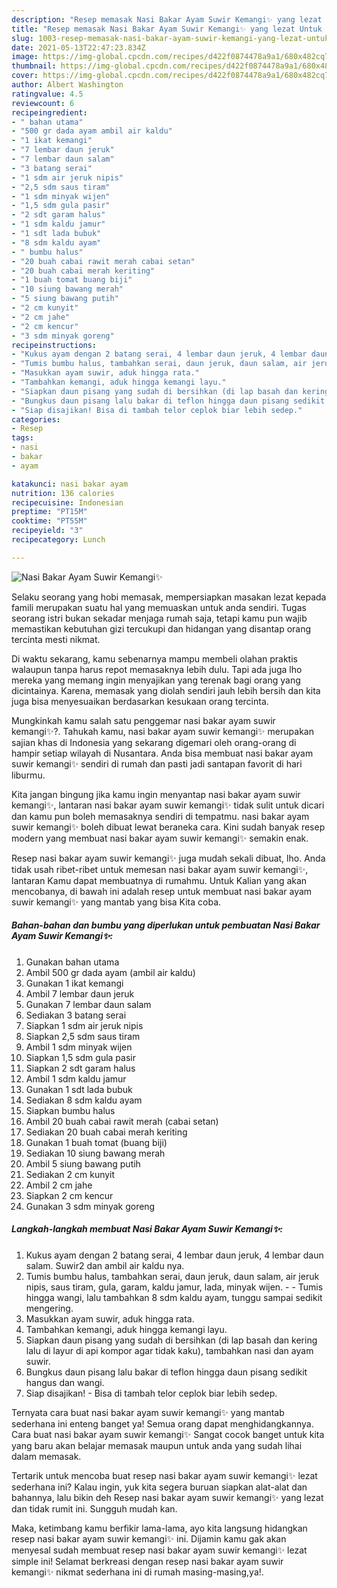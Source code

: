 ```yaml
---
description: "Resep memasak Nasi Bakar Ayam Suwir Kemangi✨ yang lezat Untuk Jualan"
title: "Resep memasak Nasi Bakar Ayam Suwir Kemangi✨ yang lezat Untuk Jualan"
slug: 1003-resep-memasak-nasi-bakar-ayam-suwir-kemangi-yang-lezat-untuk-jualan
date: 2021-05-13T22:47:23.834Z
image: https://img-global.cpcdn.com/recipes/d422f0874478a9a1/680x482cq70/nasi-bakar-ayam-suwir-kemangi✨-foto-resep-utama.jpg
thumbnail: https://img-global.cpcdn.com/recipes/d422f0874478a9a1/680x482cq70/nasi-bakar-ayam-suwir-kemangi✨-foto-resep-utama.jpg
cover: https://img-global.cpcdn.com/recipes/d422f0874478a9a1/680x482cq70/nasi-bakar-ayam-suwir-kemangi✨-foto-resep-utama.jpg
author: Albert Washington
ratingvalue: 4.5
reviewcount: 6
recipeingredient:
- " bahan utama"
- "500 gr dada ayam ambil air kaldu"
- "1 ikat kemangi"
- "7 lembar daun jeruk"
- "7 lembar daun salam"
- "3 batang serai"
- "1 sdm air jeruk nipis"
- "2,5 sdm saus tiram"
- "1 sdm minyak wijen"
- "1,5 sdm gula pasir"
- "2 sdt garam halus"
- "1 sdm kaldu jamur"
- "1 sdt lada bubuk"
- "8 sdm kaldu ayam"
- " bumbu halus"
- "20 buah cabai rawit merah cabai setan"
- "20 buah cabai merah keriting"
- "1 buah tomat buang biji"
- "10 siung bawang merah"
- "5 siung bawang putih"
- "2 cm kunyit"
- "2 cm jahe"
- "2 cm kencur"
- "3 sdm minyak goreng"
recipeinstructions:
- "Kukus ayam dengan 2 batang serai, 4 lembar daun jeruk, 4 lembar daun salam. Suwir2 dan ambil air kaldu nya."
- "Tumis bumbu halus, tambahkan serai, daun jeruk, daun salam, air jeruk nipis, saus tiram, gula, garam, kaldu jamur, lada, minyak wijen.   Tumis hingga wangi, lalu tambahkan 8 sdm kaldu ayam, tunggu sampai sedikit mengering."
- "Masukkan ayam suwir, aduk hingga rata."
- "Tambahkan kemangi, aduk hingga kemangi layu."
- "Siapkan daun pisang yang sudah di bersihkan (di lap basah dan kering lalu di layur di api kompor agar tidak kaku), tambahkan nasi dan ayam suwir."
- "Bungkus daun pisang lalu bakar di teflon hingga daun pisang sedikit hangus dan wangi."
- "Siap disajikan! Bisa di tambah telor ceplok biar lebih sedep."
categories:
- Resep
tags:
- nasi
- bakar
- ayam

katakunci: nasi bakar ayam 
nutrition: 136 calories
recipecuisine: Indonesian
preptime: "PT15M"
cooktime: "PT55M"
recipeyield: "3"
recipecategory: Lunch

---
```



![Nasi Bakar Ayam Suwir Kemangi✨](https://img-global.cpcdn.com/recipes/d422f0874478a9a1/680x482cq70/nasi-bakar-ayam-suwir-kemangi✨-foto-resep-utama.jpg)

Selaku seorang yang hobi memasak, mempersiapkan masakan lezat kepada famili merupakan suatu hal yang memuaskan untuk anda sendiri. Tugas seorang istri bukan sekadar menjaga rumah saja, tetapi kamu pun wajib memastikan kebutuhan gizi tercukupi dan hidangan yang disantap orang tercinta mesti nikmat.

Di waktu  sekarang, kamu sebenarnya mampu membeli olahan praktis walaupun tanpa harus repot memasaknya lebih dulu. Tapi ada juga lho mereka yang memang ingin menyajikan yang terenak bagi orang yang dicintainya. Karena, memasak yang diolah sendiri jauh lebih bersih dan kita juga bisa menyesuaikan berdasarkan kesukaan orang tercinta. 



Mungkinkah kamu salah satu penggemar nasi bakar ayam suwir kemangi✨?. Tahukah kamu, nasi bakar ayam suwir kemangi✨ merupakan sajian khas di Indonesia yang sekarang digemari oleh orang-orang di hampir setiap wilayah di Nusantara. Anda bisa membuat nasi bakar ayam suwir kemangi✨ sendiri di rumah dan pasti jadi santapan favorit di hari liburmu.

Kita jangan bingung jika kamu ingin menyantap nasi bakar ayam suwir kemangi✨, lantaran nasi bakar ayam suwir kemangi✨ tidak sulit untuk dicari dan kamu pun boleh memasaknya sendiri di tempatmu. nasi bakar ayam suwir kemangi✨ boleh dibuat lewat beraneka cara. Kini sudah banyak resep modern yang membuat nasi bakar ayam suwir kemangi✨ semakin enak.

Resep nasi bakar ayam suwir kemangi✨ juga mudah sekali dibuat, lho. Anda tidak usah ribet-ribet untuk memesan nasi bakar ayam suwir kemangi✨, lantaran Kamu dapat membuatnya di rumahmu. Untuk Kalian yang akan mencobanya, di bawah ini adalah resep untuk membuat nasi bakar ayam suwir kemangi✨ yang mantab yang bisa Kita coba.

<!--inarticleads1-->

##### Bahan-bahan dan bumbu yang diperlukan untuk pembuatan Nasi Bakar Ayam Suwir Kemangi✨:

1. Gunakan  bahan utama
1. Ambil 500 gr dada ayam (ambil air kaldu)
1. Gunakan 1 ikat kemangi
1. Ambil 7 lembar daun jeruk
1. Gunakan 7 lembar daun salam
1. Sediakan 3 batang serai
1. Siapkan 1 sdm air jeruk nipis
1. Siapkan 2,5 sdm saus tiram
1. Ambil 1 sdm minyak wijen
1. Siapkan 1,5 sdm gula pasir
1. Siapkan 2 sdt garam halus
1. Ambil 1 sdm kaldu jamur
1. Gunakan 1 sdt lada bubuk
1. Sediakan 8 sdm kaldu ayam
1. Siapkan  bumbu halus
1. Ambil 20 buah cabai rawit merah (cabai setan)
1. Sediakan 20 buah cabai merah keriting
1. Gunakan 1 buah tomat (buang biji)
1. Sediakan 10 siung bawang merah
1. Ambil 5 siung bawang putih
1. Sediakan 2 cm kunyit
1. Ambil 2 cm jahe
1. Siapkan 2 cm kencur
1. Gunakan 3 sdm minyak goreng




<!--inarticleads2-->

##### Langkah-langkah membuat Nasi Bakar Ayam Suwir Kemangi✨:

1. Kukus ayam dengan 2 batang serai, 4 lembar daun jeruk, 4 lembar daun salam. Suwir2 dan ambil air kaldu nya.
1. Tumis bumbu halus, tambahkan serai, daun jeruk, daun salam, air jeruk nipis, saus tiram, gula, garam, kaldu jamur, lada, minyak wijen.  -  - Tumis hingga wangi, lalu tambahkan 8 sdm kaldu ayam, tunggu sampai sedikit mengering.
1. Masukkan ayam suwir, aduk hingga rata.
1. Tambahkan kemangi, aduk hingga kemangi layu.
1. Siapkan daun pisang yang sudah di bersihkan (di lap basah dan kering lalu di layur di api kompor agar tidak kaku), tambahkan nasi dan ayam suwir.
1. Bungkus daun pisang lalu bakar di teflon hingga daun pisang sedikit hangus dan wangi.
1. Siap disajikan! - Bisa di tambah telor ceplok biar lebih sedep.




Ternyata cara buat nasi bakar ayam suwir kemangi✨ yang mantab sederhana ini enteng banget ya! Semua orang dapat menghidangkannya. Cara buat nasi bakar ayam suwir kemangi✨ Sangat cocok banget untuk kita yang baru akan belajar memasak maupun untuk anda yang sudah lihai dalam memasak.

Tertarik untuk mencoba buat resep nasi bakar ayam suwir kemangi✨ lezat sederhana ini? Kalau ingin, yuk kita segera buruan siapkan alat-alat dan bahannya, lalu bikin deh Resep nasi bakar ayam suwir kemangi✨ yang lezat dan tidak rumit ini. Sungguh mudah kan. 

Maka, ketimbang kamu berfikir lama-lama, ayo kita langsung hidangkan resep nasi bakar ayam suwir kemangi✨ ini. Dijamin kamu gak akan menyesal sudah membuat resep nasi bakar ayam suwir kemangi✨ lezat simple ini! Selamat berkreasi dengan resep nasi bakar ayam suwir kemangi✨ nikmat sederhana ini di rumah masing-masing,ya!.

